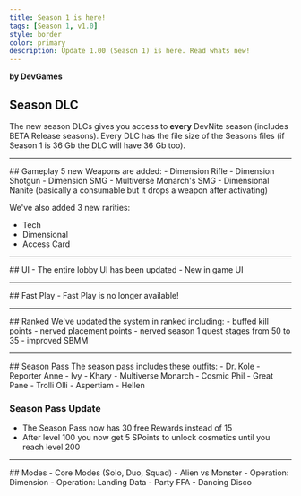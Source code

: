 ```yaml
---
title: Season 1 is here!
tags: [Season 1, v1.0]
style: border
color: primary
description: Update 1.00 (Season 1) is here. Read whats new!
---
```


**by DevGames**


## Season DLC
The new season DLCs gives you access to **every** DevNite season (includes BETA Release seasons). Every DLC has the file size of the Seasons files (if Season 1 is 36 Gb the DLC will have 36 Gb too).
<hr>
## Gameplay
5 new Weapons are added:
- Dimension Rifle
- Dimension Shotgun
- Dimension SMG
- Multiverse Monarch's SMG
- Dimensional Nanite (basically a consumable but it drops a weapon after activating)

We've also added 3 new rarities:
- Tech
- Dimensional
- Access Card
<hr>
## UI
- The entire lobby UI has been updated
- New in game UI
<hr>
## Fast Play
- Fast Play is no longer available!
<hr>
## Ranked
We've updated the system in ranked including:
- buffed kill points
- nerved placement points
- nerved season 1 quest stages from 50 to 35
- improved SBMM
<hr>
## Season Pass
The season pass includes these outfits:
- Dr. Kole
- Reporter Anne
- Ivy
- Khary
- Multiverse Monarch
- Cosmic Phil
- Great Pane
- Trolli Olli
- Aspertiam
- Hellen

### Season Pass Update
- The Season Pass now has 30 free Rewards instead of 15
- After level 100 you now get 5 SPoints to unlock cosmetics until you reach level 200
<hr>
## Modes
- Core Modes (Solo, Duo, Squad)
- Alien vs Monster
- Operation: Dimension
- Operation: Landing Data
- Party FFA
- Dancing Disco
